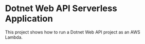 # Dotnet Web API Serverless Application

This project shows how to run a Dotnet Web API project as an AWS Lambda.
